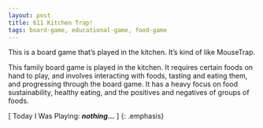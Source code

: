 ```yaml
---
layout: post
title: 611 Kitchen Trap!
tags: board-game, educational-game, food-game
---
```

This is a board game that’s played in the kitchen.  It’s kind of like MouseTrap.

This family board game is played in the kitchen.  It requires certain foods on hand to play, and involves interacting with foods, tasting and eating them, and progressing through the board game. It has a heavy focus on food sustainability, healthy eating, and the positives and negatives of groups of foods.

[ Today I Was Playing: ***nothing...*** ]
{: .emphasis}